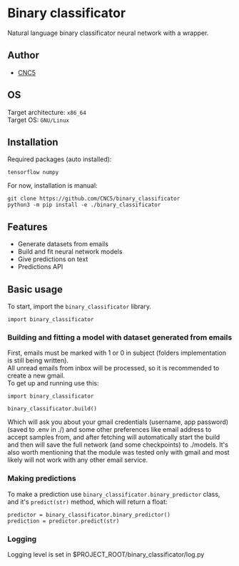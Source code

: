 # Binary classificator
Natural language binary classificator neural network with a wrapper.

## Author

* [CNC5](https://github.com/CNC5)

## OS
Target architecture: `x86_64`<br>
Target OS: `GNU/Linux`

## Installation
Required packages (auto installed):<br>

    tensorflow numpy


For now, installation is manual:<br>

    git clone https://github.com/CNC5/binary_classificator
    python3 -m pip install -e ./binary_classificator

## Features

* Generate datasets from emails
* Build and fit neural network models
* Give predictions on text
* Predictions API

## Basic usage

To start, import the `binary_classificator` library.

    import binary_classificator
    
### Building and fitting a model with dataset generated from emails

First, emails must be marked with 1 or 0 in subject (folders implementation is still being written).<br>
All unread emails from inbox will be processed, so it is recommended to create a new gmail.<br>
To get up and running use this:

    import binary_classificator
    
    binary_classificator.build()

Which will ask you about your gmail credentials (username, app password)(saved to .env in ./) and some other preferences like email address to accept samples from, and after fetching will automatically start the build and then will save the full network (and some checkpoints) to ./models.
It's also worth mentioning that the module was tested only with gmail and most likely will not work with any other email service.

### Making predictions
To make a prediction use `binary_classificator.binary_predictor` class, and it's `predict(str)` method, which will return a float:

    predictor = binary_classificator.binary_predictor()
    prediction = predictor.predict(str)
    

### Logging
Logging level is set in $PROJECT_ROOT/binary_classificator/log.py